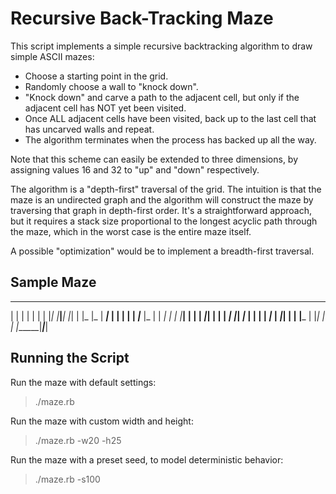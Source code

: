 Recursive Back-Tracking Maze
============================

This script implements a simple recursive backtracking algorithm to draw simple ASCII mazes:

* Choose a starting point in the grid.
* Randomly choose a wall to "knock down". 
* "Knock down" and carve a path to the adjacent cell, but only if the adjacent cell has NOT yet been visited.
* Once ALL adjacent cells have been visited, back up to the last cell that has uncarved walls and repeat.
* The algorithm terminates when the process has backed up all the way.

Note that this scheme can easily be extended to three dimensions, by assigning values 16 and 32 to "up" and "down" respectively.

The algorithm is a "depth-first" traversal of the grid. The intuition is that the maze is an undirected graph and the algorithm will construct the maze by traversing that graph in depth-first order. It's a straightforward approach, but it requires a stack size proportional to the longest acyclic path through the maze, which in the worst case is the entire maze itself.

A possible "optimization" would be to implement a breadth-first traversal.

Sample Maze
-----------

 ___________________
| |     |   |   |   |
| |_| |___|___| |_| |
|_  |_  |  ___|_  | |
| | |  _|___    |_  |
|  _| |     | |___| |
| |  _|_| | | |  ___|
|___|    _|_  | |   |
|  ___|_  |  _|___| |
| |___  | |_|    _| |
|_______|_____|_____|


Running the Script
------------------

Run the maze with default settings:
> ./maze.rb

Run the maze with custom width and height:
> ./maze.rb -w20 -h25

Run the maze with a preset seed, to model deterministic behavior:
> ./maze.rb -s100


